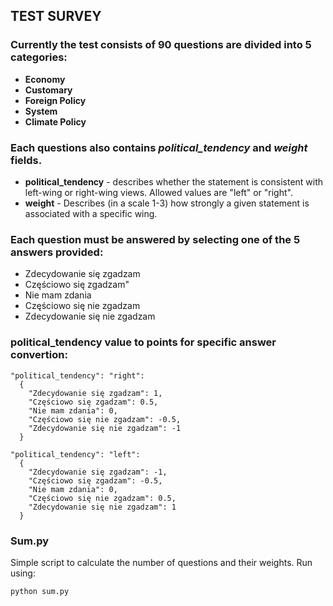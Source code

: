 ## TEST SURVEY

### Currently the test consists of 90 questions are divided into 5 categories:

- **Economy**
- **Customary**
- **Foreign Policy**
- **System**
- **Climate Policy**

### Each questions also contains _political_tendency_ and _weight_ fields.

- **political_tendency** - describes whether the statement is consistent with left-wing or right-wing views. Allowed values are "left" or "right".
- **weight** - Describes (in a scale 1-3) how strongly a given statement is associated with a specific wing.

### Each question must be answered by selecting one of the 5 answers provided:

- Zdecydowanie się zgadzam
- Częściowo się zgadzam"
- Nie mam zdania
- Częściowo się nie zgadzam
- Zdecydowanie się nie zgadzam

### political_tendency value to points for specific answer convertion:

```
"political_tendency": "right":
  {
    "Zdecydowanie się zgadzam": 1,
    "Częściowo się zgadzam": 0.5,
    "Nie mam zdania": 0,
    "Częściowo się nie zgadzam": -0.5,
    "Zdecydowanie się nie zgadzam": -1
  }

"political_tendency": "left":
  {
    "Zdecydowanie się zgadzam": -1,
    "Częściowo się zgadzam": -0.5,
    "Nie mam zdania": 0,
    "Częściowo się nie zgadzam": 0.5,
    "Zdecydowanie się nie zgadzam": 1
  }
```

### Sum.py

Simple script to calculate the number of questions and their weights. Run using:

```
python sum.py
```
